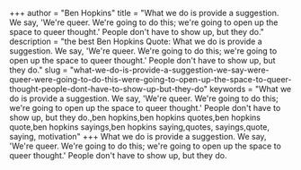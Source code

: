 +++
author = "Ben Hopkins"
title = "What we do is provide a suggestion. We say, 'We're queer. We're going to do this; we're going to open up the space to queer thought.' People don't have to show up, but they do."
description = "the best Ben Hopkins Quote: What we do is provide a suggestion. We say, 'We're queer. We're going to do this; we're going to open up the space to queer thought.' People don't have to show up, but they do."
slug = "what-we-do-is-provide-a-suggestion-we-say-were-queer-were-going-to-do-this-were-going-to-open-up-the-space-to-queer-thought-people-dont-have-to-show-up-but-they-do"
keywords = "What we do is provide a suggestion. We say, 'We're queer. We're going to do this; we're going to open up the space to queer thought.' People don't have to show up, but they do.,ben hopkins,ben hopkins quotes,ben hopkins quote,ben hopkins sayings,ben hopkins saying,quotes, sayings,quote, saying, motivation"
+++
What we do is provide a suggestion. We say, 'We're queer. We're going to do this; we're going to open up the space to queer thought.' People don't have to show up, but they do.
